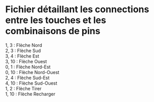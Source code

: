 # Fichier détaillant les connections entre les touches et les combinaisons de pins #
1, 3  : Flèche Nord   
2, 3  : Flèche Sud   
3, 4  : Flèche Est   
3, 10 : Flèche Ouest   
0, 1  : Flèche Nord-Est   
0, 10 : Flèche Nord-Ouest   
2, 4  : Flèche Sud-Est   
4, 10 : Flèche Sud-Ouest   
1, 2  : Flèche Tirer   
1, 10 : Flèche Recharger   

